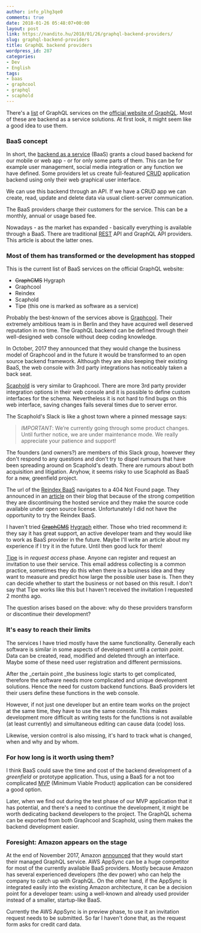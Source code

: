 ```yaml
---
author: info_plhg3qe0
comments: true
date: 2018-01-26 05:48:07+00:00
layout: post
link: https://nandito.hu/2018/01/26/graphql-backend-providers/
slug: graphql-backend-providers
title: GraphQL backend providers
wordpress_id: 287
categories:
- Dev
- English
tags:
- baas
- graphcool
- graphql
- scaphold
---
```


There's a [list](http://graphql.org/code/#services) of GraphQL services on the [official website of GraphQL](http://graphql.org/). Most of these are backend as a service solutions. At first look, it might seem like a good idea to use them.

### BaaS concept

In short, the [backend as a service](https://en.wikipedia.org/wiki/Mobile_backend_as_a_service) (BaaS) grants a cloud based backend for our mobile or web app - or for only some parts of them. This can be for example user management, social media integration or any function we have defined. Some providers let us create full-featured [CRUD](https://en.wikipedia.org/wiki/Create,_read,_update_and_delete) application backend using only their web graphical user interface.

We can use this backend through an API. If we have a CRUD app we can create, read, update and delete data via usual client-server communication.

The BaaS providers charge their customers for the service. This can be a monthly, annual or usage based fee.

Nowadays - as the market has expanded - basically everything is available through a BaaS. There are traditional [REST](https://en.wikipedia.org/wiki/Representational_state_transfer) API and GraphQL API providers. This article is about the latter ones.

### Most of them has transformed or the development has stopped

This is the current list of BaaS services on the official GraphQL website:

* ~~GraphCMS~~ Hygraph
* Graphcool
* Reindex
* Scaphold
* Tipe (this one is marked as software as a service)

Probably the best-known of the services above is [Graphcool](https://www.graph.cool/). Their extremely ambitious team is in Berlin and they have acquired well deserved reputation in no time. The GraphQL backend can be defined through their well-designed web console without deep coding knowledge.

In October, 2017 they announced that they would change the business model of Graphcool and in the future it would be transformed to an open source backend framework. Although they are also keeping their existing BaaS, the web console with 3rd party integrations has noticeably taken a back seat.

[Scaphold](https://scaphold.io/) is very similar to Graphcool. There are more 3rd party provider integration options in their web console and it is possible to define custom interfaces for the schema. Nevertheless it is not hard to find bugs on this web interface, saving changes fails several times due to server error.

The Scaphold's Slack is like a ghost town where a pinned message says:


>*IMPORTANT*: We’re currently going through some product changes. Until further notice, we are under maintenance mode. We really appreciate your patience and support!

The founders (and owners?) are members of this Slack group, however they don't respond to any questions and don't try to dispel rumours that have been spreading around on Scaphold's death. There are rumours about both acquisition and litigation. Anyhow, it seems risky to use Scaphold as BaaS for a new, greenfield project.

The url of the [Reindex BaaS](https://www.reindex.io/baas/) navigates to a 404 Not Found page. They announced in an [article](https://www.reindex.io/blog/discontinuing-backend-as-a-service/) on their blog that because of the strong competition they are discontinuing the hosted service and they make the source code available under open source license. Unfortunately I did not have the opportunity to try the Reindex BaaS.

I haven't tried ~~[GraphCMS](https://graphcms.com/)~~ [Hygraph](https://hygraph.com/) either. Those who tried recommend it: they say it has great support, an active developer team and they would like to work as BaaS provider in the future. Maybe I'll write an article about my experience if I try it in the future. Until then good luck for them! 

[Tipe](https://tipe.io/) is in _request access_ phase. Anyone can register and request an invitation to use their service. This email address collecting is a common practice, sometimes they do this when there is a business idea and they want to measure and predict how large the possible user base is. Then they can decide whether to start the business or not based on this result. I don't say that Tipe works like this but I haven't received the invitation I requested 2 months ago.

The question arises based on the above: why do these providers transform or discontinue their development?

### It's easy to reach their limits

The services I have tried mostly have the same functionality. Generally each software is similar in some aspects of development until a _certain point_. Data can be created, read, modified and deleted through an interface. Maybe some of these need user registration and different permissions.

After the _certain point _the business logic starts to get complicated, therefore the software needs more complicated and unique development solutions. Hence the need for custom backend functions. BaaS providers let their users define these functions in the web console.

However, if not just one developer but an entire team works on the project at the same time, they have to use the same console. This makes development more difficult as writing tests for the functions is not available (at least currently) and simultaneous editing can cause data (code) loss.

Likewise, version control is also missing, it's hard to track what is changed, when and why and by whom.

### For how long is it worth using them?

I think BaaS could save the time and cost of the backend development of a _greenfield_ or prototype application. Thus, using a BaaS for a not too complicated [MVP](https://en.wikipedia.org/wiki/Minimum_viable_product) (Minimum Viable Product) application can be considered a good option.

Later, when we find out during the test phase of our MVP application that it has potential, and there's a need to continue the development, it might be worth dedicating backend developers to the project. The GraphQL schema can be exported from both Graphcool and Scaphold, using them makes the backend development easier.

### Foresight: Amazon appears on the stage

At the end of November 2017, Amazon [announced](https://aws.amazon.com/about-aws/whats-new/2017/11/introducing-aws-appsync-a-managed-graphql-service-with-real-time-data-and-offline-programming/) that they would start their managed GraphQL service. AWS AppSync can be a huge competitor for most of the currently available BaaS providers. Mostly because Amazon has several experienced developers (the dev power) who can help the company to catch up with GraphQL. On the other hand, if the AppSync is integrated easily into the existing Amazon architecture, it can be a decision point for a developer team: using a well-known and already used provider instead of a smaller, startup-like BaaS.

Currently the AWS AppSync is in preview phase, to use it an invitation request needs to be submitted. So far I haven't done that, as the request form asks for credit card data.

